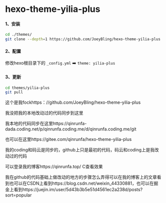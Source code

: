 hexo-theme-yilia-plus
================

#### 1、安装

```bash
cd ./themes/
git clone --depth=1 https://github.com/JoeyBling/hexo-theme-yilia-plus.git ./yilia-plus
```

#### 2、配置

修改hexo根目录下的 `_config.yml`  ➡️  `theme: yilia-plus`

#### 3、更新

```bash
cd themes/yilia-plus
git pull
```

这个是我fockhttps：//github.com/JoeyBling/hexo-theme-yilia-plus


我没把我的本地改动过的代码同步到这里

我本地的代码同步在这里https://qinrunfa-dada.coding.net/p/qinrunfa.coding.me/d/qinrunfa.coding.me/git

也可以在这里https://gitee.com/qinrunfa/hexo-theme-yilia-plus

我的coding和码云是同步的，github上只是最初的代码，码云和coding上是我改动过的代码

可以登录我的博客https://qinrunfa.top/   C查看效果

我在github的代码基础上做改动的地方的步骤怎么弄得可以在我的博客上的文章看到也可以在CSDN上看到https://blog.csdn.net/weixin_44330881，也可以在掘金上看到https://juejin.im/user/5d43b3b5e51d4561ec2a238d/posts?sort=popular

